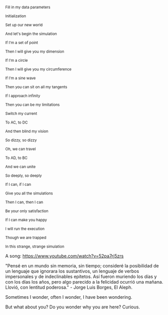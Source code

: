 <sub>Fill in my data parameters</sub>

<sub>Initialization</sub>

<sub>Set up our new world</sub>

<sub>And let's begin the simulation</sub>

<sub>If I'm a set of point</sub>

<sub>Then I will give you my dimension</sub>

<sub>If I'm a circle</sub>

<sub>Then I will give you my circumference</sub>

<sub>If I'm a sine wave</sub>

<sub>Then you can sit on all my tangents</sub>

<sub>If I approach infinity</sub>

<sub>Then you can be my limitations</sub>

<sub>Switch my current</sub>

<sub>To AC, to DC</sub>

<sub>And then blind my vision</sub>

<sub>So dizzy, so dizzy</sub>

<sub>Oh, we can travel</sub>

<sub>To AD, to BC</sub>

<sub>And we can unite</sub>

<sub>So deeply, so deeply</sub>

<sub>If I can, if I can</sub>

<sub>Give you all the simulations</sub>

<sub>Then I can, then I can</sub>

<sub>Be your only satisfaction</sub>

<sub>If I can make you happy</sub>

<sub>I will run the execution</sub>

<sub>Though we are trapped</sub>

<sub>In this strange, strange simulation</sub>

A song: https://www.youtube.com/watch?v=52pa7rj5zrs

"Pensé en un mundo sin memoria, sin tiempo; consideré la posibilidad de un lenguaje que ignorara los sustantivos, un lenguaje de verbos impersonales y de indeclinables epítetos. Así fueron muriendo los días y con los días los años, pero algo parecido a la felicidad ocurrió una mañana. Llovió, con lentitud poderosa." - Jorge Luis Borges, El Aleph.

Sometimes I wonder, often I wonder, I have been wondering.

But what about you? Do you wonder why you are here? Curious.
